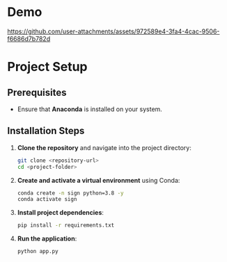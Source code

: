 # Demo
https://github.com/user-attachments/assets/972589e4-3fa4-4cac-9506-f6686d7b782d



# Project Setup

## Prerequisites  
- Ensure that **Anaconda** is installed on your system.  

## Installation Steps  
1. **Clone the repository** and navigate into the project directory:  
   ```bash
   git clone <repository-url>
   cd <project-folder>
   ```
2. **Create and activate a virtual environment** using Conda:  
   ```bash
   conda create -n sign python=3.8 -y
   conda activate sign
   ```
3. **Install project dependencies**:  
   ```bash
   pip install -r requirements.txt
   ```
4. **Run the application**:  
   ```bash
   python app.py
   ```
